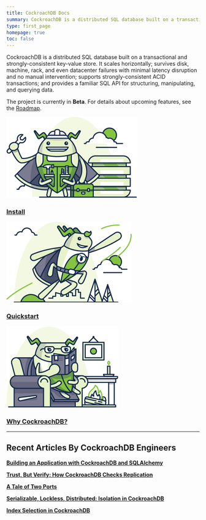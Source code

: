 ```yaml
---
title: CockroachDB Docs
summary: CockroachDB is a distributed SQL database built on a transactional and strongly-consistent key-value store.
type: first_page
homepage: true
toc: false
---
```


CockroachDB is a distributed SQL database built on a transactional and strongly-consistent key-value store. It scales horizontally; survives disk, machine, rack, and even datacenter failures with minimal latency disruption and no manual intervention; supports strongly-consistent ACID transactions; and provides a familiar SQL API for structuring, manipulating, and querying data. 

The project is currently in **Beta**. For details about upcoming features, see the [Roadmap](https://github.com/cockroachdb/cockroach/wiki).

<div class="row">
<div class="col-md-4 roach">
    <a href="install-cockroachdb.html">
        <img src="images/builder_craig.png" alt="Install CockroachDB"/>
        <h3>Install</h3>
    </a>
</div>

<div class="col-md-4 roach">
        <a href="start-a-local-cluster.html">
            <img src="images/SCENE_superhero_profile_craig.png" alt="Quickstart CockroachDB"/>
            <h3>Quickstart</h3>
        </a>
</div>

<div class="col-md-4 roach">
    <a href="frequently-asked-questions.html">
        <img src="images/fireside_catrina.png" alt="Frequently asked questions about CockroachDB"/>
        <h3>Why CockroachDB?</h3>
    </a>
</div>
</div>

---

<div class="recent-articles" markdown="1">

## Recent Articles By CockroachDB Engineers

**[Building an Application with CockroachDB and SQLAlchemy](https://www.cockroachlabs.com/blog/building-application-cockroachdb-sqlalchemy-2/)**

**[Trust, But Verify: How CockroachDB Checks Replication](https://www.cockroachlabs.com/blog/trust-but-verify-cockroachdb-checks-replication/)**

**[A Tale of Two Ports](https://www.cockroachlabs.com/blog/a-tale-of-two-ports/)**

**[Serializable, Lockless, Distributed: Isolation in CockroachDB](https://www.cockroachlabs.com/blog/serializable-lockless-distributed-isolation-cockroachdb/)** 

**[Index Selection in CockroachDB](https://www.cockroachlabs.com/blog/index-selection-cockroachdb-2/)**

</div>